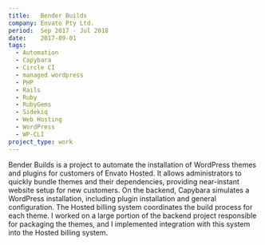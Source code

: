 ```yaml
---
title:   Bender Builds
company: Envato Pty Ltd.
period:  Sep 2017 - Jul 2018
date:    2017-09-01
tags:
  - Automation
  - Capybara
  - Circle CI
  - managed wordpress
  - PHP
  - Rails
  - Ruby
  - RubyGems
  - Sidekiq
  - Web Hosting
  - WordPress
  - WP-CLI
project_type: work
---
```


Bender Builds is a project to automate the installation of WordPress themes
and plugins for customers of Envato Hosted. It allows administrators to
quickly bundle themes and their dependencies, providing near-instant website
setup for new customers. On the backend, Capybara simulates a WordPress
installation, including plugin installation and general configuration. The
Hosted billing system coordinates the build process for each theme. I worked
on a large portion of the backend project responsible for packaging the
themes, and I implemented integration with this system into the Hosted billing
system.
